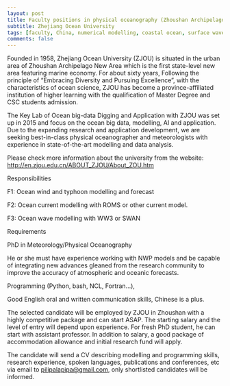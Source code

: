 ```yaml
---
layout: post
title: Faculty positions in physical oceanography (Zhoushan Archipelago, China)
subtitle: Zhejiang Ocean University
tags: [faculty, China, numerical modelling, coastal ocean, surface waves]
comments: false
---
```

Founded in 1958, Zhejiang Ocean University (ZJOU) is situated in the urban area of Zhoushan Archipelago New Area which is the first state-level new area featuring marine economy. For about sixty years, Following the principle of “Embracing Diversity and Pursuing Excellence”, with the characteristics of ocean science, ZJOU has become a province-affiliated institution of higher learning with the qualification of Master Degree and CSC students admission.
 

The Key Lab of Ocean big-data Digging and Application with ZJOU was set up in 2015 and focus on the ocean big data, modelling, AI and application. Due to the expanding research and application development, we are seeking best-in-class physical oceanographer and meteorologists with experience in state-of-the-art modelling and data analysis. 

 

Please check more information about the university from the website: http://en.zjou.edu.cn/ABOUT_ZJOU/About_ZOU.htm

 

Responsibilities

F1: Ocean wind and typhoon modelling and forecast

F2: Ocean current modelling with ROMS or other current model.

F3: Ocean wave modelling with WW3 or SWAN 



Requirements

PhD in Meteorology/Physical Oceanography

He or she must have experience working with NWP models and be capable of integrating new advances gleaned from the research community to improve the accuracy of atmospheric and oceanic forecasts.

Programming (Python, bash, NCL, Fortran...),

Good English oral and written communication skills, Chinese is a plus.

 

The selected candidate will be employed by ZJOU in Zhoushan with a highly competitive package and can start ASAP. The starting salary and the level of entry will depend upon experience. For fresh PhD student, he can start with assistant professor. In addition to salary, a good package of accommodation allowance and initial research fund will apply.

 

The candidate will send a CV describing modelling and programming skills, research experience, spoken languages, publications and conferences, etc via email to pilipalapipa@gmail.com, only shortlisted candidates will be informed.
